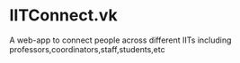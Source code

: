 # IITConnect.vk
A web-app to connect people across different IITs including professors,coordinators,staff,students,etc
